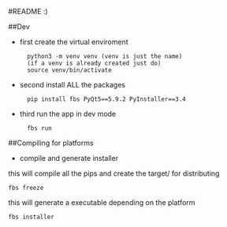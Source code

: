 #README :)

##Dev

- first create the virtual enviroment
    
        python3 -m venv venv (venv is just the name)
        (if a venv is already created just do)
        source venv/bin/activate

- second install ALL the packages 

        pip install fbs PyQt5==5.9.2 PyInstaller==3.4

- third run the app in dev mode
        
        fbs run
        
        
 ##Compiling for platforms
 
 - compile and generate installer 
 
 this will compile all the pips and create the target/ for distributing
 
    fbs freeze
 
 this will generate a executable depending on the platform
 
    fbs installer